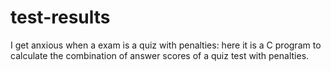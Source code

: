 # test-results
I get anxious when a exam is a quiz with penalties: here it is a C program to calculate the combination of answer scores of a quiz test with penalties.
